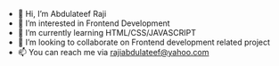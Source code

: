 - 👋 Hi, I’m Abdulateef Raji
- 👀 I’m interested in Frontend Development
- 🌱 I’m currently learning HTML/CSS/JAVASCRIPT
- 💞️ I’m looking to collaborate on Frontend development related project
- 📫 You can reach me via rajiabdulateef@yahoo.com

<!---
MIQRAJ/MIQRAJ is a ✨ special ✨ repository because its `README.md` (this file) appears on your GitHub profile.
You can click the Preview link to take a look at your changes.
--->
